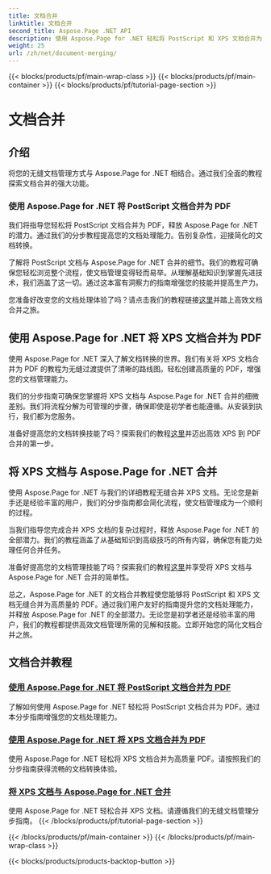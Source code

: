 ```yaml
---
title: 文档合并
linktitle: 文档合并
second_title: Aspose.Page .NET API
description: 使用 Aspose.Page for .NET 轻松将 PostScript 和 XPS 文档合并为高质量 PDF。通过我们的分步教程增强您的文档处理能力。
weight: 25
url: /zh/net/document-merging/
---
```


{{< blocks/products/pf/main-wrap-class >}}
{{< blocks/products/pf/main-container >}}
{{< blocks/products/pf/tutorial-page-section >}}

# 文档合并

## 介绍

将您的无缝文档管理方式与 Aspose.Page for .NET 相结合。通过我们全面的教程探索文档合并的强大功能。

### 使用 Aspose.Page for .NET 将 PostScript 文档合并为 PDF
我们将指导您轻松将 PostScript 文档合并为 PDF，释放 Aspose.Page for .NET 的潜力。通过我们的分步教程提高您的文档处理能力。告别复杂性，迎接简化的文档转换。

了解将 PostScript 文档与 Aspose.Page for .NET 合并的细节。我们的教程可确保您轻松浏览整个流程，使文档管理变得轻而易举。从理解基础知识到掌握先进技术，我们涵盖了这一切。通过这本富有洞察力的指南增强您的技能并提高生产力。

您准备好改变您的文档处理体验了吗？请点击我们的教程链接[这里](./merge-postscript-documents-into-pdf/)并踏上高效文档合并之旅。

## 使用 Aspose.Page for .NET 将 XPS 文档合并为 PDF
使用 Aspose.Page for .NET 深入了解文档转换的世界。我们有关将 XPS 文档合并为 PDF 的教程为无缝过渡提供了清晰的路线图。轻松创建高质量的 PDF，增强您的文档管理能力。

我们的分步指南可确保您掌握将 XPS 文档与 Aspose.Page for .NET 合并的细微差别。我们将流程分解为可管理的步骤，确保即使是初学者也能遵循。从安装到执行，我们都为您服务。

准备好提高您的文档转换技能了吗？探索我们的教程[这里](./merge-xps-documents-into-pdf/)并迈出高效 XPS 到 PDF 合并的第一步。

## 将 XPS 文档与 Aspose.Page for .NET 合并
使用 Aspose.Page for .NET 与我们的详细教程无缝合并 XPS 文档。无论您是新手还是经验丰富的用户，我们的分步指南都会简化流程，使文档管理成为一个顺利的过程。

当我们指导您完成合并 XPS 文档的复杂过程时，释放 Aspose.Page for .NET 的全部潜力。我们的教程涵盖了从基础知识到高级技巧的所有内容，确保您有能力处理任何合并任务。

准备好提高您的文档管理技能了吗？探索我们的教程[这里](./merge-xps-documents/)并享受将 XPS 文档与 Aspose.Page for .NET 合并的简单性。

总之，Aspose.Page for .NET 的文档合并教程使您能够将 PostScript 和 XPS 文档无缝合并为高质量的 PDF。通过我们用户友好的指南提升您的文档处理能力，并释放 Aspose.Page for .NET 的全部潜力。无论您是初学者还是经验丰富的用户，我们的教程都提供高效文档管理所需的见解和技能。立即开始您的简化文档合并之旅。
## 文档合并教程
### [使用 Aspose.Page for .NET 将 PostScript 文档合并为 PDF](./merge-postscript-documents-into-pdf/)
了解如何使用 Aspose.Page for .NET 轻松将 PostScript 文档合并为 PDF。通过本分步指南增强您的文档处理能力。
### [使用 Aspose.Page for .NET 将 XPS 文档合并为 PDF](./merge-xps-documents-into-pdf/)
使用 Aspose.Page for .NET 轻松将 XPS 文档合并为高质量 PDF。请按照我们的分步指南获得流畅的文档转换体验。
### [将 XPS 文档与 Aspose.Page for .NET 合并](./merge-xps-documents/)
使用 Aspose.Page for .NET 轻松合并 XPS 文档。请遵循我们的无缝文档管理分步指南。
{{< /blocks/products/pf/tutorial-page-section >}}

{{< /blocks/products/pf/main-container >}}
{{< /blocks/products/pf/main-wrap-class >}}

{{< blocks/products/products-backtop-button >}}
